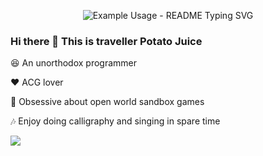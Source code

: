
<p align="center">
  <img src="https://readme-typing-svg.demolab.com/?lines=May all the beauty be blessed!&font=Fira%20Code&center=true&width=380&height=50&duration=4000&pause=1000" alt="Example Usage - README Typing SVG">
</p>

### Hi there 👋 This is traveller Potato Juice

:satisfied: An unorthodox programmer

:heart: ACG lover

:cherry_blossom: Obsessive about open world sandbox games 

:notes: Enjoy doing calligraphy and singing in spare time

![](https://github-readme-stats.vercel.app/api?username=travellerPotatoJuice&show_icons=true&theme=radical)


